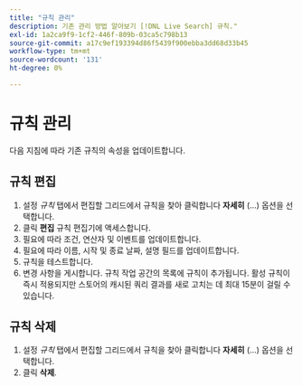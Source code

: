 ```yaml
---
title: "규칙 관리"
description: 기존 관리 방법 알아보기 [!DNL Live Search] 규칙."
exl-id: 1a2ca9f9-1cf2-446f-809b-03ca5c798b13
source-git-commit: a17c9ef193394d86f5439f900ebba3dd68d33b45
workflow-type: tm+mt
source-wordcount: '131'
ht-degree: 0%

---
```


# 규칙 관리

다음 지침에 따라 기존 규칙의 속성을 업데이트합니다.

## 규칙 편집

1. 설정 *규칙* 탭에서 편집할 그리드에서 규칙을 찾아 클릭합니다 **자세히** (...) 옵션을 선택합니다.
1. 클릭 **편집** 규칙 편집기에 액세스합니다.
1. 필요에 따라 조건, 연산자 및 이벤트를 업데이트합니다.
1. 필요에 따라 이름, 시작 및 종료 날짜, 설명 필드를 업데이트합니다.
1. 규칙을 테스트합니다.
1. 변경 사항을 게시합니다.
규칙 작업 공간의 목록에 규칙이 추가됩니다. 활성 규칙이 즉시 적용되지만 스토어의 캐시된 쿼리 결과를 새로 고치는 데 최대 15분이 걸릴 수 있습니다.

## 규칙 삭제

1. 설정 *규칙* 탭에서 편집할 그리드에서 규칙을 찾아 클릭합니다 **자세히** (...) 옵션을 선택합니다.
1. 클릭 **삭제**.

